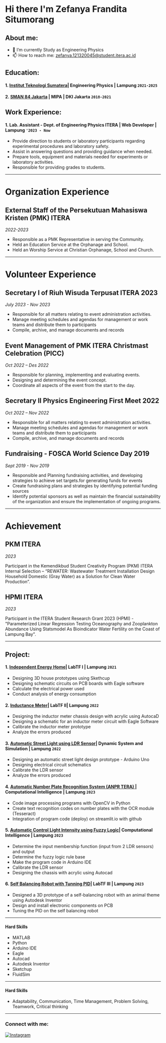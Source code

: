 # Hi there I'm Zefanya Frandita Situmorang
## About me:
- 🔭 I’m currently Study as Engineering Physics
- 📫 How to reach me: zefanya.121320045@student.itera.ac.id

## Education:

#### 1. [ Institut Teknologi Sumatera](https://www.itera.ac.id/)| Engineering Physics | Lampung `2021-2025`
#### 2. [SMAN 84 Jakarta](https://bit.ly/sman84jakarta) | MIPA | DKI Jakarta `2018-2021`

## Work Experience:
#### 1. Lab. Assistant - Dept. of Engineering Physics ITERA | Web Developer  | Lampung `'2023 - Now`
   - Provide direction to students or laboratory participants regarding experimental procedures and laboratory safety.
   - Assist in answering questions and providing guidance when needed.
   - Prepare tools, equipment and materials needed for experiments or laboratory activities.
   - Responsible for providing grades to students.
---
# Organization Experience

## External Staff of the Persekutuan Mahasiswa Kristen (PMK) ITERA
*2022-2023*

- Responsible as a PMK Representative in serving the Community.
- Held an Education Service at the Orphanage and School.
- Held an Worship Service at Christian Orphanage, School and Church.
---
# Volunteer Experience

## Secretary I of Riuh Wisuda Terpusat ITERA 2023
*July 2023 - Nov 2023*

- Responsible for all matters relating to event administration activities.
- Manage meeting schedules and agendas for management or work teams and distribute them to participants
- Compile, archive, and manage documents and records

## Event Management of PMK ITERA Christmast Celebration (PICC)
*Oct 2022 – Des 2022*

- Responsible for planning, implementing and evaluating events.
- Designing and determining the event concept.
- Coordinate all aspects of the event from the start to the day.

## Secretary II Physics Engineering First Meet 2022 
*Oct 2022 – Nov 2022*

- Responsible for all matters relating to event administration activities.
- Manage meeting schedules and agendas for management or work teams and distribute them to participants
- Compile, archive, and manage documents and records

## Fundraising - FOSCA World Science Day 2019 
*Sept 2019 - Nov 2019*

- Responsible and Planning fundraising activities, and developing strategies to achieve set targets.for generating funds for events
- Create fundraising plans and strategies by identifying potential funding sources
- Identify potential sponsors as well as maintain the financial sustainability of the organization and ensure the implementation of ongoing 
programs.

---
# Achievement
## PKM ITERA
*2023*

Participant in the Kemendikbud Student Creativity Program (PKM) ITERA Internal Selection – “REWATER: Wastewater 
Treatment Installation Design Household Domestic (Gray Water) as a Solution for Clean Water Production”.

## HPMI ITERA
*2023*

Participant in the ITERA Student Research Grant 2023 (HPMI) - "Parameterized Linear Regression Testing Oceanography and 
Zooplankton Abundance Using Statsmodel As Bioindicator Water Fertility on the Coast of Lampung Bay". 

---
## Project:

#### 1. [ Independent Energy Home](https://www.itera.ac.id/)| LabTF I | Lampung `2021`
  - Designing 3D house prototypes using Skethcup
  - Designing schematic circuits on PCB boards with Eagle software
  - Calculate the electrical power used
  - Conduct analysis of energy consumption
#### 2. [ Inductance Meter](https://www.itera.ac.id/)| LabTF II| Lampung `2022`
  - Designing the inductor meter chassis design with acrylic using AutocaD
  - Designing a schematic for an inductor meter circuit with Eagle Software
  - Calibrate the inductor meter prototype
  - Analyze the errors produced
#### 3. [ Automatic Street Light using LDR Sensor](https://www.itera.ac.id/)| Dynamic System and Simulation | Lampung `2022`
  - Designing an automatic street light design prototype - Arduino Uno
  - Designing electrical circuit schematics
  - Calibrate the LDR sensor
  - Analyze the errors produced
#### 4. [Automatic Number Plate Recognition System (ANPR TERA) ](https://www.itera.ac.id/)| Computational Intelligence | Lampung `2023`
  - Code image processing programs with OpenCV in Python
  - Create text recognition codes on number plates with the OCR module (Tesseract)
  - Integration of program code (deploy) on streamlit.io with github
#### 5. [ Automatic Control Light Intensity using Fuzzy Logic](https://www.itera.ac.id/)| Computational Intelligence | Lampung `2023`
  - Determine the input membership function (input from 2 LDR sensors) and output
  - Determine the fuzzy logic rule base
  - Make the program code in Arduino IDE
  - Calibrate the LDR sensor
  - Designing the chassis with acrylic using Autocad
#### 6. [ Self Balancing Robot with Tunning PID](https://www.itera.ac.id/)| LabTF III | Lampung `2023`
  - Designed a 3D prototype of a self-balancing robot with an animal theme using Autodesk Inventor
  - Design and install electronic components on PCB
  - Tuning the PID on the self balancing robot
---
#### Hard Skills 
- MATLAB
- Python
- Arduino IDE
- Eagle
- Autocad
- Autodesk Inventor
- Sketchup
- FluidSim
---
#### Hard Skills 
- Adaptability, Communication, Time Management, Problem Solving, Teamwork, Critical thinking
---
### Connect with me:
[![Instagram](https://img.shields.io/badge/Instagram-Follow-orange?style=for-the-badge&logo=instagram)](https://www.instagram.com/azmi_riyadin)







